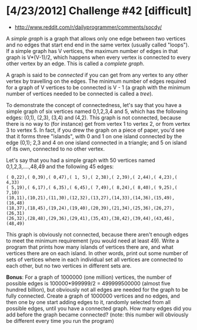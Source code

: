 # [4/23/2012] Challenge #42 [difficult]

* http://www.reddit.com/r/dailyprogrammer/comments/socdy/

A *simple graph* is a graph that allows only one edge between two
vertices and no edges that start end end in the same vertex (usually
called "loops"). If a simple graph has V vertices, the maximum number
of edges in that graph is V\*(V-1)/2, which happens when every vertex
is connected to every other vertex by an edge. This is called a
*complete graph*.

A graph is said to be *connected* if you can get from any vertex to
any other vertex by travelling on the edges. The minimum number of
edges required for a graph of V vertices to be connected is V - 1 (a
graph with the minimum number of vertices needed to be connected is
called a *tree*).

To demonstrate the concept of connectedness, let's say that you have a
simple graph of six vertices named 0,1,2,3,4 and 5, which has the
following edges: (0,1), (2,3), (3,4) and (4,2). This graph is not
connected, because there is no way to (for instance) get from vertex 1
to vertex 2, or from vertex 3 to vertex 5. In fact, if you drew the
graph on a piece of paper, you'd see that it forms three "islands",
with 0 and 1 on one island connected by the edge (0,1); 2,3 and 4 on
one island connected in a triangle; and 5 on island of its own,
connected to no other vertex.

Let's say that you had a simple graph with 50 vertices named
0,1,2,3,....,48,49 and the following 45 edges:

    ( 0,22),( 0,39),( 0,47),( 1, 5),( 2,38),( 2,39),( 2,44),( 4,23),( 4,33)
    ( 5,19),( 6,17),( 6,35),( 6,45),( 7,49),( 8,24),( 8,40),( 9,25),( 7,10)
    (10,11),(10,21),(11,30),(12,32),(13,27),(14,33),(14,36),(15,49),(16,48)
    (18,37),(18,45),(19,24),(19,40),(20,39),(21,34),(25,36),(26,27),(26,31)
    (26,32),(28,48),(29,36),(29,41),(35,43),(38,42),(39,44),(43,46),(48,49)

This graph is obviously not connected, because there aren't enough
edges to meet the minimum requirement (you would need at least
49). Write a program that prints how many islands of vertices there
are, and what vertices there are on each island. In other words, print
out some number of sets of vertices where in each individual set all
vertices are connected to each other, but no two vertices in different
sets are.

**Bonus**: For a graph of 1000000 (one million) vertices, the number
of possible edges is 100000\*999999/2 = 499999500000 (almost five
hundred billion), but obviously not all edges are needed for the graph
to be fully connected. Create a graph of 1000000 vertices and no
edges, and then one by one start adding edges to it, randomly selected
from all possible edges, until you have a connected graph. How many
edges did you add before the graph became connected?  (note: this
number will obviously be different every time you run the program)
